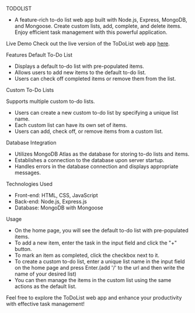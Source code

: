 TODOLIST 

- A feature-rich to-do list web app built with Node.js, Express, MongoDB, and Mongoose. Create custom lists, add, complete, and delete items. Enjoy efficient task       management with this powerful application.

Live Demo
Check out the live version of the ToDoList web app [here](https://tanvir-todolist-s394.onrender.com).

Features
 Default To-Do List

- Displays a default to-do list with pre-populated items.
- Allows users to add new items to the default to-do list.
- Users can check off completed items or remove them from the list.
 
 Custom To-Do Lists

 Supports multiple custom to-do lists.
- Users can create a new custom to-do list by specifying a unique list name.
- Each custom list can have its own set of items.
- Users can add, check off, or remove items from a custom list.

 Database Integration

- Utilizes MongoDB Atlas as the database for storing to-do lists and items.
- Establishes a connection to the database upon server startup.
- Handles errors in the database connection and displays appropriate messages.

Technologies Used
- Front-end: HTML, CSS, JavaScript
- Back-end: Node.js, Express.js
- Database: MongoDB with Mongoose

Usage
- On the home page, you will see the default to-do list with pre-populated items.
- To add a new item, enter the task in the input field and click the "+" button.
- To mark an item as completed, click the checkbox next to it.
- To create a custom to-do list, enter a unique list name in the input field on the home page and press Enter.(add '/' to the url and then write the name of your desired list)
- You can then manage the items in the custom list using the same actions as the default list.

 Feel free to explore the ToDoList web app and enhance your productivity with effective task management!
